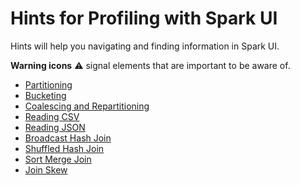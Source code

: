 # Hints for Profiling with Spark UI

Hints will help you navigating and finding information in Spark UI.

**Warning icons** :warning: signal elements that are important to be aware of.

* [Partitioning](partitioning/hints.md)
* [Bucketing](bucketing/hints.md)
* [Coalescing and Repartitioning](coalescing-and-repartitioning/hints.md)
* [Reading CSV](reading-csv/hints.md)
* [Reading JSON](reading-json/hints.md)
* [Broadcast Hash Join](broadcast-hash-join/hints.md)
* [Shuffled Hash Join](shuffled-hash-join/hints.md)
* [Sort Merge Join](sort-merge-join/hints.md)
* [Join Skew](join-skew/hints.md)
